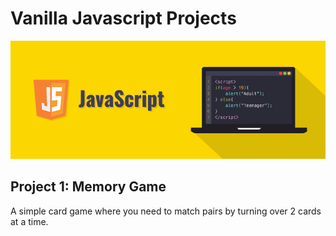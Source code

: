 # Vanilla Javascript Projects

![](https://github.com/AyersAuthentic/vanilla_javascript_projects/blob/main/images/javascript-illustration.png?raw=true)

## Project 1: Memory Game
A simple card game where you need to match pairs by turning over 2 cards at a time. 